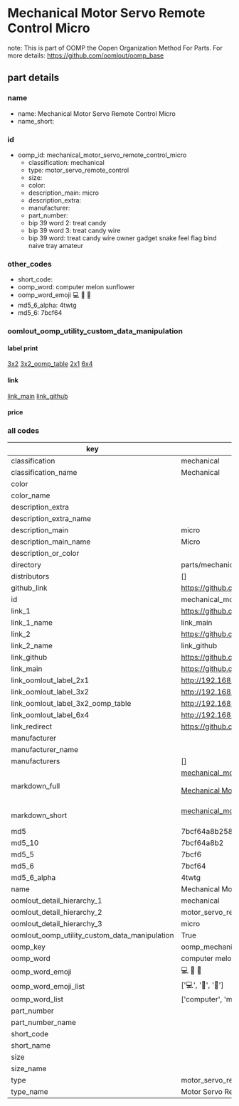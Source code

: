 # Mechanical Motor Servo Remote Control Micro  

note: This is part of OOMP the Oopen Organization Method For Parts. For more details: https://github.com/oomlout/oomp_base

##  part details
  







### name
* name: Mechanical Motor Servo Remote Control Micro
* name_short: 
### id
* oomp_id: mechanical_motor_servo_remote_control_micro
  * classification: mechanical
  * type: motor_servo_remote_control
  * size: 
  * color: 
  * description_main: micro
  * description_extra: 
  * manufacturer: 
  * part_number: 
  * bip 39 word 2: treat candy
  * bip 39 word 3: treat candy wire
  * bip 39 word: treat candy wire owner gadget snake feel flag bind naive tray amateur

### other_codes
* short_code: 
* oomp_word: computer melon sunflower
* oomp_word_emoji :computer: :melon: :sunflower:
* md5_6_alpha: 4twtg
* md5_6: 7bcf64






### oomlout_oomp_utility_custom_data_manipulation
#### label print
[3x2](http://192.168.1.245:1112/?label=oomp%204twtg)
[3x2_oomp_table](http://192.168.1.108:1112/?label=oomp%204twtg)
[2x1](http://192.168.1.242:1112/?label=oomp%204twtg)
[6x4](http://192.168.1.55:1112/?label=oomp%204twtg)    

#### link

[link_main](https://github.com/oomlout/oomlout_oomp_version_1_messy/tree/main/parts/mechanical_motor_servo_remote_control_micro) [link_github](https://github.com/oomlout/oomlout_oomp_version_1_messy/tree/main/parts/mechanical_motor_servo_remote_control_micro)                             

#### price







### all codes 
| key | value |  
| --- | --- |  
| classification | mechanical |  
| classification_name | Mechanical |  
| color |  |  
| color_name |  |  
| description_extra |  |  
| description_extra_name |  |  
| description_main | micro |  
| description_main_name | Micro |  
| description_or_color |   |  
| directory | parts/mechanical_motor_servo_remote_control_micro |  
| distributors | [] |  
| github_link | https://github.com/oomlout/oomlout_oomp_part_src/tree/main/parts/mechanical_motor_servo_remote_control_micro |  
| id | mechanical_motor_servo_remote_control_micro |  
| link_1 | https://github.com/oomlout/oomlout_oomp_version_1_messy/tree/main/parts/mechanical_motor_servo_remote_control_micro |  
| link_1_name | link_main |  
| link_2 | https://github.com/oomlout/oomlout_oomp_version_1_messy/tree/main/parts/mechanical_motor_servo_remote_control_micro |  
| link_2_name | link_github |  
| link_github | https://github.com/oomlout/oomlout_oomp_version_1_messy/tree/main/parts/mechanical_motor_servo_remote_control_micro |  
| link_main | https://github.com/oomlout/oomlout_oomp_version_1_messy/tree/main/parts/mechanical_motor_servo_remote_control_micro |  
| link_oomlout_label_2x1 | http://192.168.1.242:1112/?label=oomp%204twtg |  
| link_oomlout_label_3x2 | http://192.168.1.245:1112/?label=oomp%204twtg |  
| link_oomlout_label_3x2_oomp_table | http://192.168.1.108:1112/?label=oomp%204twtg |  
| link_oomlout_label_6x4 | http://192.168.1.55:1112/?label=oomp%204twtg |  
| link_redirect | https://github.com/oomlout/oomlout_oomp_version_1_messy/tree/main/parts/mechanical_motor_servo_remote_control_micro |  
| manufacturer |  |  
| manufacturer_name |  |  
| manufacturers | [] |  
| markdown_full | [mechanical_motor_servo_remote_control_micro](none)<br>[](none)<br>[Mechanical Motor Servo Remote Control Micro](none)<br><br> |  
| markdown_short | [mechanical_motor_servo_remote_control_micro](none)<br><br> |  
| md5 | 7bcf64a8b2582a9b34af59e3f848573e |  
| md5_10 | 7bcf64a8b2 |  
| md5_5 | 7bcf6 |  
| md5_6 | 7bcf64 |  
| md5_6_alpha | 4twtg |  
| name | Mechanical Motor Servo Remote Control Micro |  
| oomlout_detail_hierarchy_1 | mechanical |  
| oomlout_detail_hierarchy_2 | motor_servo_remote_control |  
| oomlout_detail_hierarchy_3 | micro |  
| oomlout_oomp_utility_custom_data_manipulation | True |  
| oomp_key | oomp_mechanical_motor_servo_remote_control_micro |  
| oomp_word | computer melon sunflower |  
| oomp_word_emoji | :computer: :melon: :sunflower: |  
| oomp_word_emoji_list | [':computer:', ':melon:', ':sunflower:'] |  
| oomp_word_list | ['computer', 'melon', 'sunflower'] |  
| part_number |  |  
| part_number_name |  |  
| short_code |  |  
| short_name |  |  
| size |  |  
| size_name |  |  
| type | motor_servo_remote_control |  
| type_name | Motor Servo Remote Control |  
